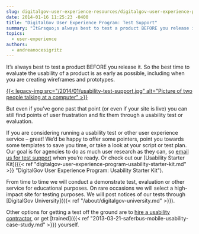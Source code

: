 ```yaml
---
slug: digitalgov-user-experience-resources/digitalgov-user-experience-program-test-support
date: 2014-01-16 11:25:23 -0400
title: "DigitalGov User Experience Program: Test Support"
summary: "It&rsquo;s always best to test a product BEFORE you release it. So the best time to evaluate the usability of a product is as early as possible, including when you are creating wireframes and prototypes. But even if you&rsquo;ve gone past that point"
topics:
  - user-experience
authors:
  - andreanocesigritz
---
```


It’s always best to test a product BEFORE you release it. So the best time to evaluate the usability of a product is as early as possible, including when you are creating wireframes and prototypes.

<a href="https://s3.amazonaws.com/digitalgov/_legacy-img/2014/01/usability-test-support.jpg">{{< legacy-img src="/2014/01/usability-test-support.jpg" alt="Picture of two people talking at a computer" >}}</a>

But even if you’ve gone past that point (or even if your site is live) you can still find points of user frustration and fix them through a usability test or evaluation.

If you are considering running a usability test or other user experience service &#8211; great! We&#8217;d be happy to offer some pointers, point you towards some templates to save you time, or take a look at your script or test plan. Our goal is for agencies to do as much user research as they can, so [email us for test support](mailto:govux@gsa.gov) when you&#8217;re ready. Or check out our [Usability Starter Kit]({{< ref "digitalgov-user-experience-program-usability-starter-kit.md" >}} "DigitalGov User Experience Program: Usability Starter Kit").

From time to time we will conduct a demonstrate test, evaluation or other service for educational purposes. On rare occasions we will select a high-impact site for testing purposes. We will post notices of our tests through [DigitalGov University]({{< ref "/about/digitalgov-university.md" >}}).

Other options for getting a test off the ground are to [hire a usability contractor](https://www.gsaadvantage.gov/advantage/s/search.do?q=0:2%22usability+testing%22&q=0:1%22usability+testing%22&db=1), or get [trained]({{< ref "2013-03-21-saferbus-mobile-usability-case-study.md" >}}) yourself.
